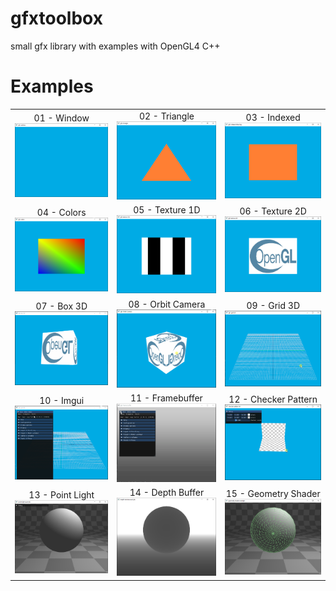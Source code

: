 # gfxtoolbox
small gfx library with examples with OpenGL4 C++

# Examples

| | | |
|:-------------------------:|:-------------------------:|:-------------------------:|
|01 - Window <br> <img width="200" src="./screenshots/01_example.PNG"> | 02 - Triangle <br> <img width="200" src="./screenshots/02_example.PNG">| 03 - Indexed <br> <img width="200" src="./screenshots/03_example.PNG">|
|04 - Colors <br> <img width="200" src="./screenshots/04_example.PNG"> | 05 - Texture 1D <br> <img width="200" src="./screenshots/05_example.PNG">| 06 - Texture 2D <br> <img width="200" src="./screenshots/06_example.PNG">|
|07 - Box 3D <br> <img width="200" src="./screenshots/07_example.gif"> |08 - Orbit Camera<br>  <img width="200" src="./screenshots/08_example.gif">| 09 - Grid 3D<br> <img width="200" src="./screenshots/09_example.gif">|
|10 - Imgui  <br> <img width="200" src="./screenshots/10_example.gif"> |11 - Framebuffer <br> <img width="200" src="./screenshots/11_example.gif"> | 12 - Checker Pattern <br> <img width="200" src="./screenshots/12_example.gif"> |
|13 - Point Light <br> <img width="200" src="./screenshots/13_example.PNG"> |14 - Depth Buffer <br> <img width="200" src="./screenshots/14_example.PNG"> |15 - Geometry Shader <br> <img width="200" src="./screenshots/15_example.PNG"> |

